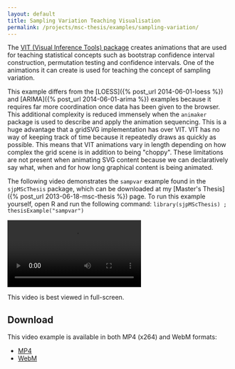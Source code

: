 ```yaml
---
layout: default
title: Sampling Variation Teaching Visualisation
permalink: /projects/msc-thesis/examples/sampling-variation/
---
```


The [VIT (Visual Inference Tools) package](https://www.stat.auckland.ac.nz/~wild/VIT/)
creates animations that are used for teaching statistical concepts such as
bootstrap confidence interval construction, permutation testing and confidence
intervals. One of the animations it can create is used for teaching the concept
of sampling variation.

This example differs from the [LOESS]({% post_url 2014-06-01-loess %}) and
[ARIMA]({% post_url 2014-06-01-arima %}) examples because it requires far more
coordination once data has been given to the browser. This additional
complexity is reduced immensely when the `animaker` package is used to describe
and apply the animation sequencing. This is a huge advantage that a gridSVG
implementation has over VIT. VIT has no way of keeping track of time because it
repeatedly draws as quickly as possible. This means that VIT animations vary in
length depending on how complex the grid scene is in addition to being
"choppy". These limitations are not present when animating SVG content because
we can declaratively say what, when and for how long graphical content is being
animated.

The following video demonstrates the `sampvar` example found in the
`sjpMScThesis` package, which can be downloaded at my [Master's Thesis]({% post_url 2013-06-18-msc-thesis %}) page.
To run this example yourself, open R and run the following
command: `library(sjpMScThesis) ; thesisExample("sampvar")`

<video controls class="span-90pc">
  <source src="/projects/msc-thesis/examples/sampling-variation/sampling-variation.mp4" type="video/mp4; codecs=avc1.64001E">
  <source src="/projects/msc-thesis/examples/sampling-variation/sampling-variation.webm" type="video/webm; codecs=vp8">
  <source src="/projects/msc-thesis/examples/sampling-variation/sampling-variation-iphone.mp4" type="video/mp4; codecs=avc1.42E01E">
</video>

This video is best viewed in full-screen.

## Download

This video example is available in both MP4 (x264) and WebM formats:

* [MP4](/projects/msc-thesis/sampling-variation/sampling-variation.mp4)
* [WebM](/projects/msc-thesis/sampling-variation/sampling-variation.webm)

<script type="text/javascript" src="/scripts/video-detect.min.js"></script>
